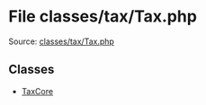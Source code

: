 File classes/tax/Tax.php
=========

Source: [classes/tax/Tax.php](https://github.com/PrestaShop/PrestaShop/blob/1.6.0.9/classes/tax/Tax.php)


Classes
-------

* [TaxCore](class.TaxCore.md)

